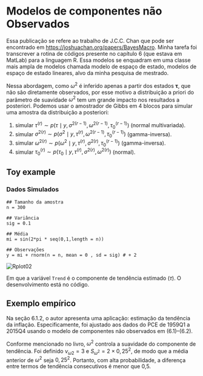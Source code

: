 # Modelos de componentes não Observados

  Essa publicação se refere ao trabalho de J.C.C. Chan que pode ser encontrado em https://joshuachan.org/papers/BayesMacro. Minha tarefa foi transcrever a rotina de códigos presente no capítulo 6 (que estava em MatLab) para a linguagem R. Essa modelos se enquadram em uma classe mais ampla de modelos chamada modelo de espaço de estado, modelos de espaço de estado lineares, alvo da minha pesquisa de mestrado.

Nessa abordagem, como $\omega^2$ é inferido apenas a partir dos estados $\boldsymbol{\tau}$, que não são diretamente observados, por esse motivo a distribuição a priori do parâmetro de suavidade $\omega^2$ tem um grande impacto nos resultados a posteriori. Podemos usar o amostrador de Gibbs em 4 blocos para simular uma amostra da distribuição a posteriori:

1. simular $\tau^{(r)} \sim p(\tau \mid y, \sigma^{2(r-1)}, \omega^{2(r-1)}, \tau_0^{(r-1)})$ (normal multivariada).
2. simular $\sigma^{2(r)} \sim p(\sigma^2 \mid y, \tau^{(r)}, \omega^{2(r-1)}, \tau_0^{(r-1)})$  (gamma-inversa).
3. simular $\omega^{2(r)} \sim p(\omega^2 \mid y, \tau^{(r)}, \sigma^{2(r)}, \tau_0^{(r-1)})$ (gamma-inversa).
4. simular $\tau_0^{(r)} \sim p(\tau_0 \mid y, \tau^{(r)}, \sigma^{2(r)}, \omega^{2(r)})$ (normal).

## Toy example
### Dados Simulados

```
## Tamanho da amostra
n = 300

## Variância
sig = 0.1

## Média 
mi = sin(2*pi * seq(0,1,length = n))

## Observações
y = mi + rnorm(n = n, mean = 0 , sd = sig) # + 2
```
![Rplot02](https://github.com/user-attachments/assets/b6770f37-4d27-4d1d-bb38-157e60fa0526)

Em que a variável `Trend` é o componente de tendência estimado ($\tau$). O desenvolvimento está no código.


## Exemplo empírico

  Na seção 6.1.2, o autor apresenta uma aplicação: estimação da tendência da inflação. Especificamente, foi ajustado aos dados do PCE de 1959Q1 a 2015Q4 usando o modelo de componentes não observados em (6.1)–(6.2).

Conforme mencionado no livro, $ω^2$ controla a suavidade do componente de tendência. Foi definido $ν_{ω2} = 3$ e $S_{ω^2} = 2 \times 0,25^2$, de modo que a média anterior de $ω^2$ seja $0,25^2$. Portanto, com alta probabilidade, a diferença entre termos de tendência consecutivos é menor que 0,5.


